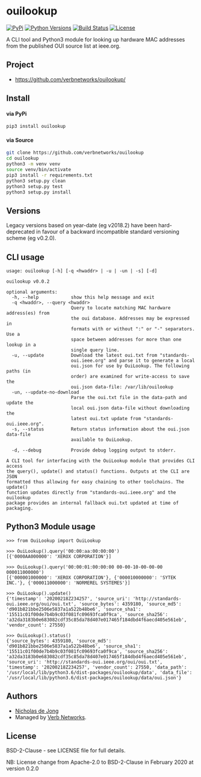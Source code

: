 # ouilookup

[![PyPi](https://img.shields.io/pypi/v/ouilookup.svg)](https://pypi.python.org/pypi/ouilookup/)
[![Python Versions](https://img.shields.io/pypi/pyversions/ouilookup.svg)](https://github.com/verbnetworks/ouilookup/)
[![Build Status](https://api.travis-ci.org/verbnetworks/ouilookup.svg?branch=master)](https://travis-ci.org/verbnetworks/ouilookup/)
[![License](https://img.shields.io/github/license/verbnetworks/ouilookup.svg)](https://github.com/verbnetworks/ouilookup)

A CLI tool and Python3 module for looking up hardware MAC addresses from the published OUI source list at ieee.org.

## Project
* https://github.com/verbnetworks/ouilookup/

## Install
#### via PyPi
```bash
pip3 install ouilookup
```

#### via Source
```bash
git clone https://github.com/verbnetworks/ouilookup
cd ouilookup
python3 -m venv venv
source venv/bin/activate
pip3 install -r requirements.txt
python3 setup.py clean
python3 setup.py test
python3 setup.py install
```

## Versions
Legacy versions based on year-date (eg v2018.2) have been hard-deprecated in favour of a backward incompatible 
standard versioning scheme (eg v0.2.0).

## CLI usage
```text
usage: ouilookup [-h] [-q <hwaddr> | -u | -un | -s] [-d]

ouilookup v0.0.2

optional arguments:
  -h, --help            show this help message and exit
  -q <hwaddr>, --query <hwaddr>
                        Query to locate matching MAC hardware address(es) from
                        the oui database. Addresses may be expressed in
                        formats with or without ":" or "-" separators. Use a
                        space between addresses for more than one lookup in a
                        single query line.
  -u, --update          Download the latest oui.txt from "standards-
                        oui.ieee.org" and parse it to generate a local
                        oui.json for use by OuiLookup. The following paths (in
                        order) are examined for write-access to save the
                        oui.json data-file: /var/lib/ouilookup
  -un, --update-no-download
                        Parse the oui.txt file in the data-path and update the
                        local oui.json data-file without downloading the
                        latest oui.txt update from "standards-oui.ieee.org".
  -s, --status          Return status information about the oui.json data-file
                        available to OuiLookup.

  -d, --debug           Provide debug logging output to stderr.

A CLI tool for interfacing with the OuiLookup module that provides CLI access
the query(), update() and status() functions. Outputs at the CLI are JSON
formatted thus allowing for easy chaining to other toolchains. The update()
function updates directly from "standards-oui.ieee.org" and the ouilookup
package provides an internal fallback oui.txt updated at time of packaging.
```

## Python3 Module usage

```console
>>> from OuiLookup import OuiLookup

>>> OuiLookup().query('00:00:aa:00:00:00')
[{'0000AA000000': 'XEROX CORPORATION'}]

>>> OuiLookup().query('00:00:01:00:00:00 00-00-10-00-00-00 000011000000')
[{'000001000000': 'XEROX CORPORATION'}, {'000010000000': 'SYTEK INC.'}, {'000011000000': 'NORMEREL SYSTEMES'}]

>>> OuiLookup().update()
{'timestamp': '20200218Z234257', 'source_uri': 'http://standards-oui.ieee.org/oui/oui.txt', 'source_bytes': 4359180, 'source_md5': 'd901b821bbe2506e5837a1a522b48be6', 'source_sha1': '15511c01f00de7b4b9c03f081fc09693fca0f9ca', 'source_sha256': 'a32da3183b0e683082cdf35c85da78d407e017465f184dbd4f6aecd405e561eb', 'vendor_count': 27550}

>>> OuiLookup().status()
{'source_bytes': 4359180, 'source_md5': 'd901b821bbe2506e5837a1a522b48be6', 'source_sha1': '15511c01f00de7b4b9c03f081fc09693fca0f9ca', 'source_sha256': 'a32da3183b0e683082cdf35c85da78d407e017465f184dbd4f6aecd405e561eb', 'source_uri': 'http://standards-oui.ieee.org/oui/oui.txt', 'timestamp': '20200218Z234257', 'vendor_count': 27550, 'data_path': '/usr/local/lib/python3.6/dist-packages/ouilookup/data', 'data_file': '/usr/local/lib/python3.6/dist-packages/ouilookup/data/oui.json'}
```

## Authors
* [Nicholas de Jong](https://nicholasdejong.com)
* Managed by [Verb Networks](https://github.com/verbnetworks).

## License
BSD-2-Clause - see LICENSE file for full details.

NB: License change from Apache-2.0 to BSD-2-Clause in February 2020 at version 0.2.0
